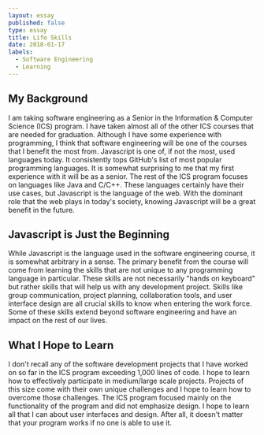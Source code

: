 ```yaml
---
layout: essay
published: false
type: essay
title: Life Skills
date: 2018-01-17
labels:
  - Software Engineering
  - Learning
---
```


## My Background

I am taking software engineering as a Senior in the Information & Computer Science (ICS) program. I have taken almost all of the other ICS courses that are needed for graduation. Although I have some experience with programming, I think that software engineering will be one of the courses that I benefit the most from. Javascript is one of, if not the most, used languages today. It consistently tops GitHub's list of most popular programming languages. It is somewhat surprising to me that my first experience with it will be as a senior. The rest of the ICS program focuses on languages like Java and C/C++. These languages certainly have their use cases, but Javascript is the language of the web. With the dominant role that the web plays in today's society, knowing Javascript will be a great benefit in the future.

## Javascript is Just the Beginning

While Javascript is the language used in the software engineering course, it is somewhat arbitrary in a sense. The primary benefit from the course will come from learning the skills that are not unique to any programming language in particular. These skills are not necessarily "hands on keyboard" but rather skills that will help us with any development project. Skills like group communication, project planning, collaboration tools, and user interface design are all crucial skills to know when entering the work force. Some of these skills extend beyond software engineering and have an impact on the rest of our lives.

## What I Hope to Learn

I don't recall any of the software development projects that I have worked on so far in the ICS program exceeding 1,000 lines of code. I hope to learn how to effectively participate in medium/large scale projects. Projects of this size come with their own unique challenges and I hope to learn how to overcome those challenges. The ICS program focused mainly on the functionality of the program and did not emphasize design. I hope to learn all that I can about user interfaces and design. After all, it doesn't matter that your program works if no one is able to use it. 
